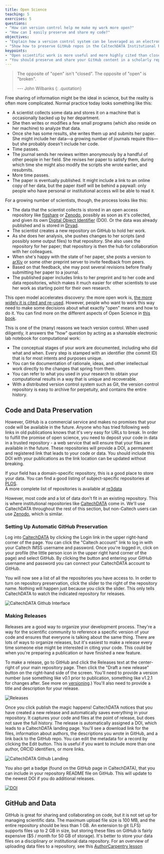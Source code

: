 ```yaml
---
title: Open Science
teaching: 5
exercises: 5
questions:
- "How can version control help me make my work more open?"
- "How can I easily preserve and share my code?"
objectives:
- "Explain how a version control system can be leveraged as an electronic lab notebook for computational work."
- "Show how to preserve GitHub repos in the CaltechDATA Institutional Repository."
keypoints:
- "Open scientific work is more useful and more highly cited than closed."
- "You should preserve and share your GitHub content in a scholarly repository."
---
```


> The opposite of "open" isn't "closed".
> The opposite of "open" is "broken".
>
> --- John Wilbanks
{: .quotation}

Free sharing of information might be the ideal in science,
but the reality is often more complicated.
Normal practice today looks something like this:

*   A scientist collects some data and stores it on a machine
    that is occasionally backed up by her department.
*   She then writes or modifies a few small programs
    (which also reside on her machine)
    to analyze that data.
*   Once she has some results,
    she writes them up and submits her paper.
    She might include her data—a growing number of journals require this—but
    she probably doesn't include her code.
*   Time passes.
*   The journal sends her reviews written anonymously by a handful of other people in her field.
    She revises her paper to satisfy them,
    during which time she might also modify the scripts she wrote earlier,
    and resubmits.
*   More time passes.
*   The paper is eventually published.
    It might include a link to an online copy of her data,
    but the paper itself will be behind a paywall:
    only people who have personal or institutional access
    will be able to read it.

For a growing number of scientists,
though,
the process looks like this:

*   The data that the scientist collects is stored in an open access repository
    like [figshare](http://figshare.com/) or
    [Zenodo](http://zenodo.org), possibly as soon as it's collected,
    and given its own
    [Digital Object Identifier](https://en.wikipedia.org/wiki/Digital_object_identifier) (DOI).
    Or the data was already published and is stored in
    [Dryad](http://datadryad.org/).
*   The scientist creates a new repository on GitHub to hold her work.
*   As she does her analysis,
    she pushes changes to her scripts
    (and possibly some output files)
    to that repository.
    She also uses the repository for her paper;
    that repository is then the hub for collaboration with her colleagues.
*   When she's happy with the state of her paper,
    she posts a version to [arXiv](http://arxiv.org/)
    or some other preprint server
    to invite feedback from peers.
*   Based on that feedback,
    she may post several revisions
    before finally submitting her paper to a journal.
*   The published paper includes links to her preprint
    and to her code and data repositories,
    which  makes it much easier for other scientists
    to use her work as starting point for their own research.

This open model accelerates discovery:
the more open work is,
[the more widely it is cited and re-used](http://dx.doi.org/10.1371/journal.pone.0000308).
However,
people who want to work this way need to make some decisions
about what exactly "open" means and how to do it. You can find more on the different aspects of Open Science in [this book](http://link.springer.com/book/10.1007/978-3-319-00026-8).

This is one of the (many) reasons we teach version control.
When used diligently,
it answers the "how" question
by acting as a shareable electronic lab notebook for computational work:

*   The conceptual stages of your work are documented, including who did
    what and when. Every step is stamped with an identifier (the commit ID)
    that is for most intents and purposes unique.
*   You can tie documentation of rationale, ideas, and other
    intellectual work directly to the changes that spring from them.
*   You can refer to what you used in your research to obtain your
    computational results in a way that is unique and recoverable.
*   With a distributed version control system such as Git, the version
    control repository is easy to archive for perpetuity, and contains
    the entire history.

## Code and Data Preservation

However, GitHub is a commercial service and makes no promises that your code
will be available in the future.  Anyone who has tried following web links in
old publications knows that it's very easy for URLs to break.  In order to
fulfill the promise of open science, you need to deposit your code in data in a
trusted repository - a web service that will ensure that your files are
available in the future. These repositories will provide a DOI, a permanent
and registered link that leads to your code or data. You should include this
DOI with your publications as the link location can be updated without breaking.

If your field has a domain-specific repository, this is a good place to store
your data.  You can find a good listing of subject-specific repositories at
[PLOS](http://journals.plos.org/plosone/s/data-availability#loc-recommended-repositories).  
A more complete list of repositories is available at
[re3data](http://www.re3data.org)

However, most code and a lot of data don't fit in an existing repository.  This
is where institutional repositories like [CaltechDATA](data.caltech.edu) come
in.  We'll use CaltechDATA throughout the rest of this section, but non-Caltech
users can use [Zenodo](http://zenodo.org), which is similar. 

### Setting Up Automatic GitHub Preservation

Log into [CaltechDATA](data.caltech.edu) by clicking the Login link in the
upper right-hand corner of the page.  You can click the "Caltech account" link
to log in with your Caltech IMSS username and password. Once you're logged in,
click on your profile (the little person icon in the upper right hand corner of
the page) and select GitHub.  By clicking the button and entering your GitHub
username and password you can connect your CaltechDATA account to GitHub.

You will now see a list of all the repositories you have access to.  In order
to turn on repository preservation, click the slider to the right of the repository
name. Nothing will happen just because you click the slider.  This only tells
CaltechDATA to watch the indicated repository for releases.

![CaltechDATA Github Interface](../fig/Github_CaltechDATA.png)

### Making Releases

Releases are a good way to organize your development process.  They're a way
for the scientific community to reference a specific version of your code and
ensures that everyone is talking about the same thing. There are lots of ways
to organize releases, but it's easiest to make a release every time someone
else might be interested in citing your code.  This could be when you're
preparing a publication or have finished a new feature.  

To make a release, go to GitHub and click the Releases text at the center-right
of your main repository page.  Then click the "Draft a new release" button on
the right-hand side of the screen. You'll need to provide a version number (use
something like v0.1 prior to publication, something like v1.2.1 for changes
after.  See more on [versioning](http://semver.org).)  You'll also need to
provide a title and description for your release.  

![Releases](../fig/Releases.png)

Once you click publish the magic happens!  CaltechDATA notices that you have
created a new release and automatically saves everything in your
repository.  It captures your code and files at the point of release, but does
not save the full history.  The release is automatically assigned a DOI, which
leads to a CaltechDATA landing page.  You'll see a download link for the files,
information about authors, the descriptions you wrote in GitHub, and a link
back to the GitHub repo.  You can edit the metadata for a record by clicking
the Edit button.  This is useful if you want to include more than one author,
ORCID identifiers, or more links.

![CaltechDATA Github Landing](../fig/Landing_CaltechDATA.png)
   
You also get a badge (found on the GitHub page in CaltechDATA), that you can
include in your repository README file on GitHub.  This will update to the newest DOI if
you do additional releases.

[![DOI](https://data.caltech.edu/badge/doi/10.22002/D1.242.svg)](https://data.caltech.edu/badge/latestdoi/81266861)

## GitHub and Data

GitHub is great for sharing and collaborating on code, but it is not set up for
managing scientific data.  The maximum upload file size is 100 MB, and the
entire repository should be less than 1 GB.  An extension to git (LFS) supports
files up to 2 GB in size, but storing these files on GitHub is fairly expensive
($5 / month for 50 GB of storage).  It's better to store your data files on a
disciplinary or institutional data repository.  For an overview of uploading
data files to a repository, see this [AuthorCarpentry
lesson](https://authorcarpentry.github.io/dois-citation-data/01-register-doi.html)


